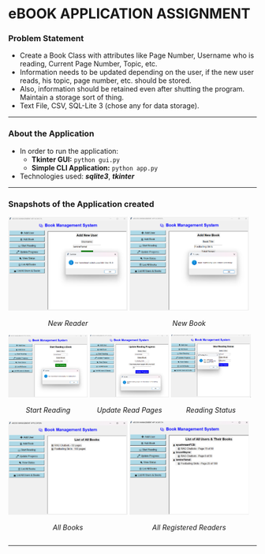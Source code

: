 # eBOOK APPLICATION ASSIGNMENT

### Problem Statement

- Create a Book Class with attributes like Page Number, Username who is reading, Current Page Number, Topic, etc.
- Information needs to be updated depending on the user, if the new user reads, his topic, page number, etc. should be stored.
- Also, information should be retained even after shutting the program. Maintain a storage sort of thing.
- Text File, CSV, SQL-Lite 3 (chose any for data storage).

<hr>

### About the Application

- In order to run the application:
  - **Tkinter GUI:** `python gui.py`
  - **Simple CLI Application:** `python app.py`
- Technologies used: **_sqlite3_**, **_tkinter_**

<hr>

### Snapshots of the Application created

<div>
  <div style="display: inline-block; text-align: center; width: 48%;">
    <img src="output/user.png" alt="New Reader" width="275" />
    <p><em>New Reader</em></p>
  </div>
  <div style="display: inline-block; text-align: center; width: 48%;">
    <img src="output/book.png" alt="New Book" width="275" />
    <p><em>New Book</em></p>
  </div>
</div>

<div>
  <div style="display: inline-block; text-align: center; width: 32%;">
    <img src="output/startReading.png" alt="Start Reading" width="275" />
    <p><em>Start Reading</em></p>
  </div>
  <div style="display: inline-block; text-align: center; width: 32%;">
    <img src="output/updateReading.png" alt="Update Read Pages" width="275" />
    <p><em>Update Read Pages</em></p>
  </div>
  <div style="display: inline-block; text-align: center; width: 32%;">
    <img src="output/status.png" alt="Reading Status" width="275" />
    <p><em>Reading Status</em></p>
  </div>
</div>

<div>
  <div style="display: inline-block; text-align: center; width: 48%;">
    <img src="output/allBooks.png" alt="All Books" width="275" />
    <p><em>All Books</em></p>
  </div>
  <div style="display: inline-block; text-align: center; width: 48%;">
    <img src="output/database.png" alt="All Registered Readers" width="275" />
    <p><em>All Registered Readers</em></p>
  </div>
</div>

<hr>
